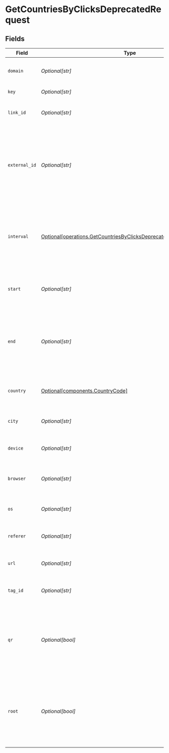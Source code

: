 # GetCountriesByClicksDeprecatedRequest


## Fields

| Field                                                                                                                                                | Type                                                                                                                                                 | Required                                                                                                                                             | Description                                                                                                                                          |
| ---------------------------------------------------------------------------------------------------------------------------------------------------- | ---------------------------------------------------------------------------------------------------------------------------------------------------- | ---------------------------------------------------------------------------------------------------------------------------------------------------- | ---------------------------------------------------------------------------------------------------------------------------------------------------- |
| `domain`                                                                                                                                             | *Optional[str]*                                                                                                                                      | :heavy_minus_sign:                                                                                                                                   | The domain to filter analytics for.                                                                                                                  |
| `key`                                                                                                                                                | *Optional[str]*                                                                                                                                      | :heavy_minus_sign:                                                                                                                                   | The short link slug.                                                                                                                                 |
| `link_id`                                                                                                                                            | *Optional[str]*                                                                                                                                      | :heavy_minus_sign:                                                                                                                                   | The unique ID of the short link on Dub.                                                                                                              |
| `external_id`                                                                                                                                        | *Optional[str]*                                                                                                                                      | :heavy_minus_sign:                                                                                                                                   | This is the ID of the link in the your database. Must be prefixed with 'ext_' when passed as a query parameter.                                      |
| `interval`                                                                                                                                           | [Optional[operations.GetCountriesByClicksDeprecatedQueryParamInterval]](../../models/operations/getcountriesbyclicksdeprecatedqueryparaminterval.md) | :heavy_minus_sign:                                                                                                                                   | The interval to retrieve analytics for. Takes precedence over start and end. If undefined, defaults to 24h.                                          |
| `start`                                                                                                                                              | *Optional[str]*                                                                                                                                      | :heavy_minus_sign:                                                                                                                                   | The start date and time when to retrieve analytics from.                                                                                             |
| `end`                                                                                                                                                | *Optional[str]*                                                                                                                                      | :heavy_minus_sign:                                                                                                                                   | The end date and time when to retrieve analytics from. If not provided, defaults to the current date.                                                |
| `country`                                                                                                                                            | [Optional[components.CountryCode]](../../models/components/countrycode.md)                                                                           | :heavy_minus_sign:                                                                                                                                   | The country to retrieve analytics for.                                                                                                               |
| `city`                                                                                                                                               | *Optional[str]*                                                                                                                                      | :heavy_minus_sign:                                                                                                                                   | The city to retrieve analytics for.                                                                                                                  |
| `device`                                                                                                                                             | *Optional[str]*                                                                                                                                      | :heavy_minus_sign:                                                                                                                                   | The device to retrieve analytics for.                                                                                                                |
| `browser`                                                                                                                                            | *Optional[str]*                                                                                                                                      | :heavy_minus_sign:                                                                                                                                   | The browser to retrieve analytics for.                                                                                                               |
| `os`                                                                                                                                                 | *Optional[str]*                                                                                                                                      | :heavy_minus_sign:                                                                                                                                   | The OS to retrieve analytics for.                                                                                                                    |
| `referer`                                                                                                                                            | *Optional[str]*                                                                                                                                      | :heavy_minus_sign:                                                                                                                                   | The referer to retrieve analytics for.                                                                                                               |
| `url`                                                                                                                                                | *Optional[str]*                                                                                                                                      | :heavy_minus_sign:                                                                                                                                   | The URL to retrieve analytics for.                                                                                                                   |
| `tag_id`                                                                                                                                             | *Optional[str]*                                                                                                                                      | :heavy_minus_sign:                                                                                                                                   | The tag ID to retrieve analytics for.                                                                                                                |
| `qr`                                                                                                                                                 | *Optional[bool]*                                                                                                                                     | :heavy_minus_sign:                                                                                                                                   | Filter for QR code scans. If true, filter for QR codes only. If false, filter for links only. If undefined, return both.                             |
| `root`                                                                                                                                               | *Optional[bool]*                                                                                                                                     | :heavy_minus_sign:                                                                                                                                   | Filter for root domains. If true, filter for domains only. If false, filter for links only. If undefined, return both.                               |